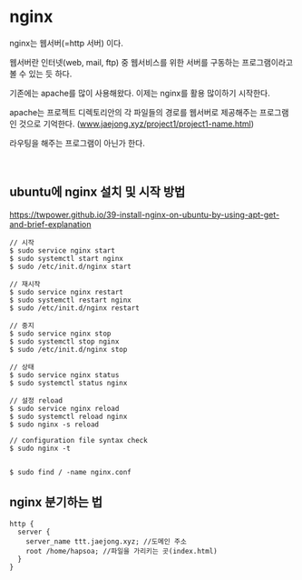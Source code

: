# nginx

nginx는 웹서버(=http 서버) 이다.

웹서버란 인터넷(web, mail, ftp) 중 웹서비스를 위한 서버를 구동하는 프로그램이라고 볼 수 있는 듯 하다.

기존에는 apache를 많이 사용해왔다. 이제는 nginx를 활용 많이하기 시작한다.

apache는 프로젝트 디렉토리안의 각 파일들의 경로를 웹서버로 제공해주는 프로그램인 것으로 기억한다.
(www.jaejong.xyz/project1/project1-name.html)

라우팅을 해주는 프로그램이 아닌가 한다.

<br>

## ubuntu에 nginx 설치 및 시작 방법

https://twpower.github.io/39-install-nginx-on-ubuntu-by-using-apt-get-and-brief-explanation

```
// 시작
$ sudo service nginx start
$ sudo systemctl start nginx
$ sudo /etc/init.d/nginx start

// 재시작
$ sudo service nginx restart
$ sudo systemctl restart nginx
$ sudo /etc/init.d/nginx restart

// 중지
$ sudo service nginx stop
$ sudo systemctl stop nginx
$ sudo /etc/init.d/nginx stop

// 상태
$ sudo service nginx status
$ sudo systemctl status nginx

// 설정 reload
$ sudo service nginx reload
$ sudo systemctl reload nginx
$ sudo nginx -s reload

// configuration file syntax check
$ sudo nginx -t


$ sudo find / -name nginx.conf
```

## nginx 분기하는 법

```
http {
  server {
    server_name ttt.jaejong.xyz; //도메인 주소
    root /home/hapsoa; //파일을 가리키는 곳(index.html)
  }
}
```
